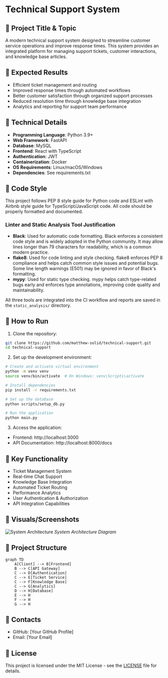 # Technical Support System

## 🔹 Project Title & Topic
A modern technical support system designed to streamline customer service operations and improve response times. This system provides an integrated platform for managing support tickets, customer interactions, and knowledge base articles.

## 🔹 Expected Results
- Efficient ticket management and routing
- Improved response times through automated workflows
- Better customer satisfaction through organized support processes
- Reduced resolution time through knowledge base integration
- Analytics and reporting for support team performance

## 🔹 Technical Details
- **Programming Language**: Python 3.9+
- **Web Framework**: FastAPI
- **Database**: MySQL
- **Frontend**: React with TypeScript
- **Authentication**: JWT
- **Containerization**: Docker
- **OS Requirements**: Linux/macOS/Windows
- **Dependencies**: See requirements.txt

## 🔹 Code Style
This project follows PEP 8 style guide for Python code and ESLint with Airbnb style guide for TypeScript/JavaScript code. All code should be properly formatted and documented.

### Linter and Static Analysis Tool Justification
- **Black**: Used for automatic code formatting. Black enforces a consistent code style and is widely adopted in the Python community. It may allow lines longer than 79 characters for readability, which is a common modern practice.
- **flake8**: Used for code linting and style checking. flake8 enforces PEP 8 compliance and helps catch common style issues and potential bugs. Some line length warnings (E501) may be ignored in favor of Black's formatting.
- **mypy**: Used for static type checking. mypy helps catch type-related bugs early and enforces type annotations, improving code quality and maintainability.

All three tools are integrated into the CI workflow and reports are saved in the `static_analysis/` directory.

## 🔹 How to Run
1. Clone the repository:
```bash
git clone https://github.com/matthew-solid/technical-support.git
cd technical-support
```

2. Set up the development environment:
```bash
# Create and activate virtual environment
python -m venv venv
source venv/bin/activate  # On Windows: venv\Scripts\activate

# Install dependencies
pip install -r requirements.txt

# Set up the database
python scripts/setup_db.py

# Run the application
python main.py
```

3. Access the application:
- Frontend: http://localhost:3000
- API Documentation: http://localhost:8000/docs

## 🔹 Key Functionality
- Ticket Management System
- Real-time Chat Support
- Knowledge Base Integration
- Automated Ticket Routing
- Performance Analytics
- User Authentication & Authorization
- API Integration Capabilities

## 🔹 Visuals/Screenshots
![System Architecture](docs/images/architecture.png)
*System Architecture Diagram*

## 🔹 Project Structure
```mermaid
graph TD
    A[Client] --> B[Frontend]
    B --> C[API Gateway]
    C --> D[Authentication]
    C --> E[Ticket Service]
    C --> F[Knowledge Base]
    C --> G[Analytics]
    D --> H[Database]
    E --> H
    F --> H
    G --> H
```

## 🔹 Contacts
- GitHub: [Your GitHub Profile]
- Email: [Your Email]

## 🔹 License
This project is licensed under the MIT License - see the [LICENSE](LICENSE) file for details. 